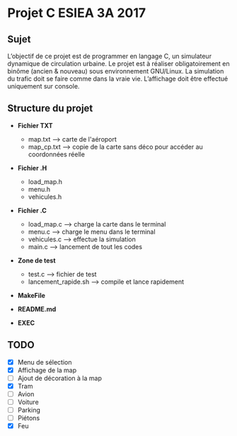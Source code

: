 # Projet C ESIEA 3A 2017

Sujet
-----
L’objectif de ce projet est de programmer en langage C, un simulateur dynamique de circulation
urbaine. Le projet est à réaliser obligatoirement en binôme (ancien & nouveau) sous environnement
GNU/Linux. La simulation du trafic doit se faire comme dans la vraie vie. L’affichage doit
être effectué uniquement sur console.

Structure du projet
-------------------

* **Fichier TXT**
  * map.txt --> carte de l'aéroport
  * map_cp.txt --> copie de la carte sans déco pour accéder au coordonnées réelle

* **Fichier .H**
  * load_map.h
  * menu.h
  * vehicules.h

* **Fichier .C**
  * load_map.c --> charge la carte dans le terminal
  * menu.c --> charge le menu dans le terminal
  * vehicules.c --> effectue la simulation
  * main.c --> lancement de tout les codes

* **Zone de test**
  * test.c --> fichier de test
  * lancement_rapide.sh --> compile et lance rapidement

* **MakeFile**
* **README.md**
* **EXEC**

TODO
----
- [x] Menu de sélection
- [x] Affichage de la map
- [ ] Ajout de décoration à la map
- [x] Tram
- [ ] Avion
- [ ] Voiture
- [ ] Parking
- [ ] Piétons
- [x] Feu
